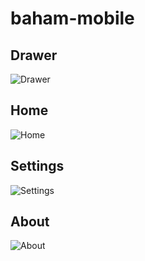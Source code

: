 # baham-mobile

## Drawer

 ![Drawer](https://github.com/Cozumo/baham-mobile/assets/79846702/f6cde385-9565-406d-9868-bed55c777ca4) 

## Home

![Home](https://github.com/Cozumo/baham-mobile/assets/79846702/d5981756-525f-43df-b87d-7983ce701f6f)

## Settings

![Settings](https://github.com/Cozumo/baham-mobile/assets/79846702/ce1eb892-f4bc-4df4-8b16-cf54582dee48)

## About 

![About](https://github.com/Cozumo/baham-mobile/assets/79846702/73a896ad-e28e-4af2-afc3-ea73a816c507)

